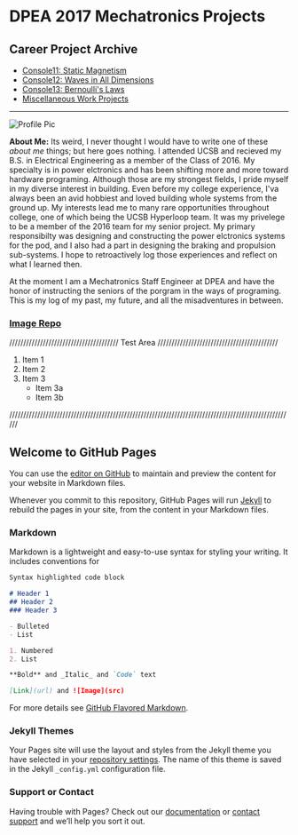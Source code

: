 # DPEA 2017 Mechatronics Projects

## Career Project Archive

   * [Console11: Static Magnetism](https://terrencetran.github.io/Console11)
   * [Console12: Waves in All Dimensions](https://terrencetran.github.io/Console12)
   * [Console13: Bernoulli's Laws](https://terrencetran.github.io/Console13)
   * [Miscellaneous Work Projects](https://terrencetran.github.io/WorkMISC)   
___

![Profile Pic](https://scontent.xx.fbcdn.net/v/t1.0-9/13466181_1201866233165391_1053054156639927898_n.jpg?oh=6560185a9e2083ea203ee18a590dd9f0&oe=594004E2)

**About Me:** Its weird, I never thought I would have to write one of these *about me* things; but here goes nothing.
I attended UCSB and recieved my B.S. in Electrical Engineering as a member of the Class of 2016. My specialty is in power elctronics and has been shifting more and more toward hardware programing. Although those are my strongest fields, I pride myself in my diverse interest in building. Even before my college experience, I'va always been an avid hobbiest and loved building whole systems from the ground up. My interests lead me to many rare opportunities throughout college, one of which being the UCSB Hyperloop team. It was my privelege to be a member of the 2016 team for my senior project. My primary responsibilty was designing and constructing the power elctronics systems for the pod, and I also had a part in designing the braking and propulsion sub-systems. I hope to retroactively log those experiences and reflect on what I learned then.

At the moment I am a Mechatronics Staff Engineer at DPEA and have the honor of instructing the seniors of the porgram in the ways of programing. This is my log of my past, my future, and all the misadventures in between. 

### [Image Repo](https://terrencetran.github.io/imageRepo)

///////////////////////////////////////      Test Area     ///////////////////////////////////////////

1. Item 1
2. Item 2
3. Item 3
   * Item 3a
   * Item 3b
   
//////////////////////////////////////////////////////////////////////////////////////////////////////

## Welcome to GitHub Pages

You can use the [editor on GitHub](https://github.com/TerrenceTran/TerrenceTran.github.io/edit/master/index.md) to maintain and preview the content for your website in Markdown files.

Whenever you commit to this repository, GitHub Pages will run [Jekyll](https://jekyllrb.com/) to rebuild the pages in your site, from the content in your Markdown files.

### Markdown

Markdown is a lightweight and easy-to-use syntax for styling your writing. It includes conventions for

```markdown
Syntax highlighted code block

# Header 1
## Header 2
### Header 3

- Bulleted
- List

1. Numbered
2. List

**Bold** and _Italic_ and `Code` text

[Link](url) and ![Image](src)
```

For more details see [GitHub Flavored Markdown](https://guides.github.com/features/mastering-markdown/).

### Jekyll Themes

Your Pages site will use the layout and styles from the Jekyll theme you have selected in your [repository settings](https://github.com/TerrenceTran/TerrenceTran.github.io/settings). The name of this theme is saved in the Jekyll `_config.yml` configuration file.

### Support or Contact

Having trouble with Pages? Check out our [documentation](https://help.github.com/categories/github-pages-basics/) or [contact support](https://github.com/contact) and we’ll help you sort it out.
